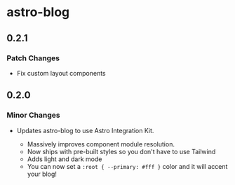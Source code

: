 # astro-blog

## 0.2.1

### Patch Changes

- Fix custom layout components

## 0.2.0

### Minor Changes

- Updates astro-blog to use Astro Integration Kit.

  - Massively improves component module resolution.
  - Now ships with pre-built styles so you don't have to use Tailwind
  - Adds light and dark mode
  - You can now set a `:root { --primary: #fff }` color and it will accent your blog!
